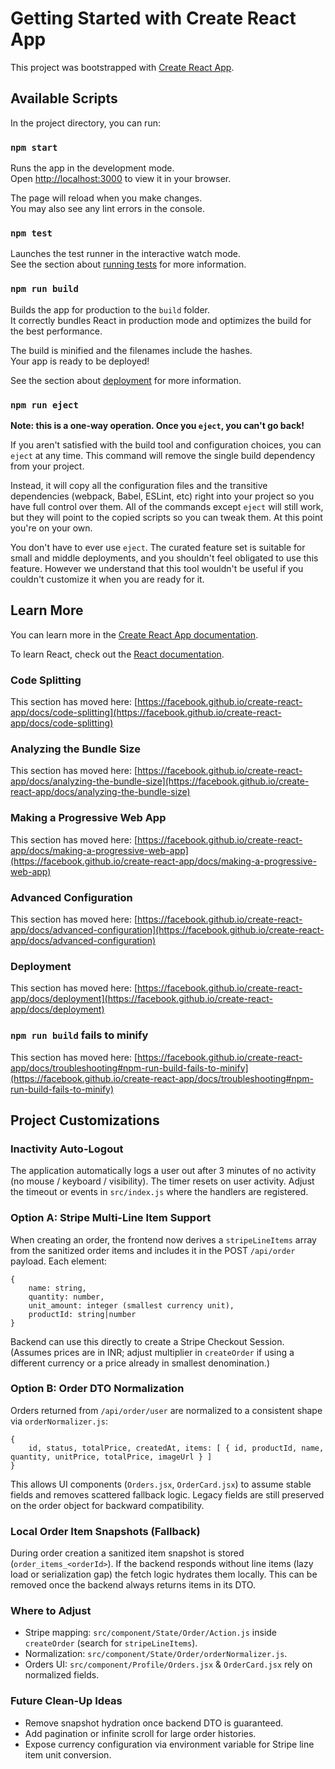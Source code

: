 # Getting Started with Create React App

This project was bootstrapped with [Create React App](https://github.com/facebook/create-react-app).

## Available Scripts

In the project directory, you can run:

### `npm start`

Runs the app in the development mode.\
Open [http://localhost:3000](http://localhost:3000) to view it in your browser.

The page will reload when you make changes.\
You may also see any lint errors in the console.

### `npm test`

Launches the test runner in the interactive watch mode.\
See the section about [running tests](https://facebook.github.io/create-react-app/docs/running-tests) for more information.

### `npm run build`

Builds the app for production to the `build` folder.\
It correctly bundles React in production mode and optimizes the build for the best performance.

The build is minified and the filenames include the hashes.\
Your app is ready to be deployed!

See the section about [deployment](https://facebook.github.io/create-react-app/docs/deployment) for more information.

### `npm run eject`

**Note: this is a one-way operation. Once you `eject`, you can't go back!**

If you aren't satisfied with the build tool and configuration choices, you can `eject` at any time. This command will remove the single build dependency from your project.

Instead, it will copy all the configuration files and the transitive dependencies (webpack, Babel, ESLint, etc) right into your project so you have full control over them. All of the commands except `eject` will still work, but they will point to the copied scripts so you can tweak them. At this point you're on your own.

You don't have to ever use `eject`. The curated feature set is suitable for small and middle deployments, and you shouldn't feel obligated to use this feature. However we understand that this tool wouldn't be useful if you couldn't customize it when you are ready for it.

## Learn More

You can learn more in the [Create React App documentation](https://facebook.github.io/create-react-app/docs/getting-started).

To learn React, check out the [React documentation](https://reactjs.org/).

### Code Splitting

This section has moved here: [https://facebook.github.io/create-react-app/docs/code-splitting](https://facebook.github.io/create-react-app/docs/code-splitting)

### Analyzing the Bundle Size

This section has moved here: [https://facebook.github.io/create-react-app/docs/analyzing-the-bundle-size](https://facebook.github.io/create-react-app/docs/analyzing-the-bundle-size)

### Making a Progressive Web App

This section has moved here: [https://facebook.github.io/create-react-app/docs/making-a-progressive-web-app](https://facebook.github.io/create-react-app/docs/making-a-progressive-web-app)

### Advanced Configuration

This section has moved here: [https://facebook.github.io/create-react-app/docs/advanced-configuration](https://facebook.github.io/create-react-app/docs/advanced-configuration)

### Deployment

This section has moved here: [https://facebook.github.io/create-react-app/docs/deployment](https://facebook.github.io/create-react-app/docs/deployment)

### `npm run build` fails to minify

This section has moved here: [https://facebook.github.io/create-react-app/docs/troubleshooting#npm-run-build-fails-to-minify](https://facebook.github.io/create-react-app/docs/troubleshooting#npm-run-build-fails-to-minify)

## Project Customizations

### Inactivity Auto-Logout
The application automatically logs a user out after 3 minutes of no activity (no mouse / keyboard / visibility). The timer resets on user activity. Adjust the timeout or events in `src/index.js` where the handlers are registered.

### Option A: Stripe Multi-Line Item Support
When creating an order, the frontend now derives a `stripeLineItems` array from the sanitized order items and includes it in the POST `/api/order` payload. Each element:
```
{
	name: string,
	quantity: number,
	unit_amount: integer (smallest currency unit),
	productId: string|number
}
```
Backend can use this directly to create a Stripe Checkout Session. (Assumes prices are in INR; adjust multiplier in `createOrder` if using a different currency or a price already in smallest denomination.)

### Option B: Order DTO Normalization
Orders returned from `/api/order/user` are normalized to a consistent shape via `orderNormalizer.js`:
```
{
	id, status, totalPrice, createdAt, items: [ { id, productId, name, quantity, unitPrice, totalPrice, imageUrl } ]
}
```
This allows UI components (`Orders.jsx`, `OrderCard.jsx`) to assume stable fields and removes scattered fallback logic. Legacy fields are still preserved on the order object for backward compatibility.

### Local Order Item Snapshots (Fallback)
During order creation a sanitized item snapshot is stored (`order_items_<orderId>`). If the backend responds without line items (lazy load or serialization gap) the fetch logic hydrates them locally. This can be removed once the backend always returns items in its DTO.

### Where to Adjust
- Stripe mapping: `src/component/State/Order/Action.js` inside `createOrder` (search for `stripeLineItems`).
- Normalization: `src/component/State/Order/orderNormalizer.js`.
- Orders UI: `src/component/Profile/Orders.jsx` & `OrderCard.jsx` rely on normalized fields.

### Future Clean-Up Ideas
- Remove snapshot hydration once backend DTO is guaranteed.
- Add pagination or infinite scroll for large order histories.
- Expose currency configuration via environment variable for Stripe line item unit conversion.
